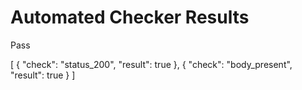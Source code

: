 # Automated Checker Results

Pass

[
  {
    "check": "status_200",
    "result": true
  },
  {
    "check": "body_present",
    "result": true
  }
]